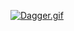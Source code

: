 <a href="https://gifyu.com/image/SItsg"><img src="https://s2.gifyu.com/images/Dagger.gif" alt="Dagger.gif" border="0" /></a>

